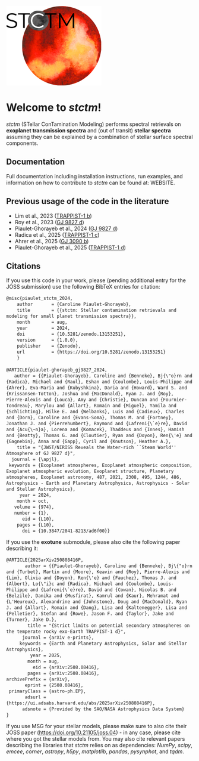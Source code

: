 <img src="docs/figures/stctm_logo.png" width="256px"/>

# Welcome to *stctm*!
*stctm* (STellar ConTamination Modeling) performs spectral retrievals on **exoplanet transmission spectra** and (out of transit) **stellar spectra** assuming they can be explained by a combination of stellar surface spectral components.

## Documentation

Full documentation including installation instructions, run examples, and information on how to contribute to *stctm* can be found at: WEBSITE.


## Previous usage of the code in the literature

- Lim et al., 2023 ([TRAPPIST-1 b](https://ui.adsabs.harvard.edu/abs/2023ApJ...955L..22L/abstract))
- Roy et al., 2023 ([GJ 9827 d](https://ui.adsabs.harvard.edu/abs/2023ApJ...954L..52R/abstract))
- Piaulet-Ghorayeb et al., 2024 ([GJ 9827 d](https://ui.adsabs.harvard.edu/abs/2024ApJ...974L..10P/abstract))
- Radica et al., 2025 ([TRAPPIST-1 c](https://ui.adsabs.harvard.edu/abs/2025ApJ...979L...5R/abstract))
- Ahrer et al., 2025 ([GJ 3090 b](https://ui.adsabs.harvard.edu/abs/2025arXiv250420428A/abstract))
- Piaulet-Ghorayeb et al., 2025 ([TRAPPIST-1 d](https://ui.adsabs.harvard.edu/abs/2025arXiv250808416P/abstract))



## Citations

If you use this code in your work, please (pending additional entry for the JOSS submission) use the following BibTeX entries for citation:

    @misc{piaulet_stctm_2024,
        author       = {Caroline Piaulet-Ghorayeb},
        title        = {{stctm: Stellar contamination retrievals and modeling for small planet transmission spectra}},
        month        = aug,
        year         = 2024,
        doi          = {10.5281/zenodo.13153251},
        version      = {1.0.0},
        publisher    = {Zenodo},
        url          = {https://doi.org/10.5281/zenodo.13153251}
        }

    @ARTICLE{piaulet-ghorayeb_gj9827_2024,
       author = {{Piaulet-Ghorayeb}, Caroline and {Benneke}, Bj{\"o}rn and {Radica}, Michael and {Raul}, Eshan and {Coulombe}, Louis-Philippe and {Ahrer}, Eva-Maria and {Kubyshkina}, Daria and {Howard}, Ward S. and {Krissansen-Totton}, Joshua and {MacDonald}, Ryan J. and {Roy}, Pierre-Alexis and {Louca}, Amy and {Christie}, Duncan and {Fournier-Tondreau}, Marylou and {Allart}, Romain and {Miguel}, Yamila and {Schlichting}, Hilke E. and {Welbanks}, Luis and {Cadieux}, Charles and {Dorn}, Caroline and {Evans-Soma}, Thomas M. and {Fortney}, Jonathan J. and {Pierrehumbert}, Raymond and {Lafreni{\`e}re}, David and {Acu{\~n}a}, Lorena and {Komacek}, Thaddeus and {Innes}, Hamish and {Beatty}, Thomas G. and {Cloutier}, Ryan and {Doyon}, Ren{\'e} and {Gagnebin}, Anna and {Gapp}, Cyril and {Knutson}, Heather A.},
        title = "{JWST/NIRISS Reveals the Water-rich ``Steam World'' Atmosphere of GJ 9827 d}",
      journal = {\apjl},
     keywords = {Exoplanet atmospheres, Exoplanet atmospheric composition, Exoplanet atmospheric evolution, Exoplanet structure, Planetary atmospheres, Exoplanet astronomy, 487, 2021, 2308, 495, 1244, 486, Astrophysics - Earth and Planetary Astrophysics, Astrophysics - Solar and Stellar Astrophysics},
         year = 2024,
        month = oct,
       volume = {974},
       number = {1},
          eid = {L10},
        pages = {L10},
          doi = {10.3847/2041-8213/ad6f00}}


If you use the **exotune** submodule, please also cite the following paper describing it:


    @ARTICLE{2025arXiv250808416P,
           author = {{Piaulet-Ghorayeb}, Caroline and {Benneke}, Bj\{"o}rn and {Turbet}, Martin and {Moore}, Keavin and {Roy}, Pierre-Alexis and {Lim}, Olivia and {Doyon}, Ren{\'e} and {Fauchez}, Thomas J. and {Albert}, Lo{\"i}c and {Radica}, Michael and {Coulombe}, Louis-Philippe and {Lafreni{\`e}re}, David and {Cowan}, Nicolas B. and {Belzile}, Danika and {Musfirat}, Kamrul and {Kaur}, Mehramat and {L'Heureux}, Alexandrine and {Johnstone}, Doug and {MacDonald}, Ryan J. and {Allart}, Romain and {Dang}, Lisa and {Kaltenegger}, Lisa and {Pelletier}, Stefan and {Rowe}, Jason F. and {Taylor}, Jake and {Turner}, Jake D.},
            title = "{Strict limits on potential secondary atmospheres on the temperate rocky exo-Earth TRAPPIST-1 d}",
          journal = {arXiv e-prints},
         keywords = {Earth and Planetary Astrophysics, Solar and Stellar Astrophysics},
             year = 2025,
            month = aug,
              eid = {arXiv:2508.08416},
            pages = {arXiv:2508.08416},
    archivePrefix = {arXiv},
           eprint = {2508.08416},
     primaryClass = {astro-ph.EP},
           adsurl = {https://ui.adsabs.harvard.edu/abs/2025arXiv250808416P},
          adsnote = {Provided by the SAO/NASA Astrophysics Data System}
    }


If you use MSG for your stellar models, please make sure to also cite their JOSS paper (https://doi.org/10.21105/joss.04) - in any case, please cite where you got the stellar models from. 
You may also cite relevant papers describing the libraries that *stctm* relies on as dependencies: *NumPy*, *scipy*, *emcee*, *corner*, *astropy*, *h5py*, *matplotlib*, *pandas*, *pysynphot*, and *tqdm*.

